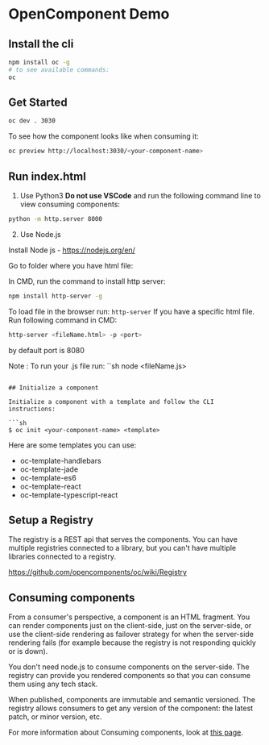 # OpenComponent Demo

## Install the cli

```sh
npm install oc -g
# to see available commands:
oc
```

## Get Started

```sh
oc dev . 3030
```

To see how the component looks like when consuming it:

```sh
oc preview http://localhost:3030/<your-component-name>
```

## Run index.html

1. Use Python3
   **Do not use VSCode** and run the following command line to view consuming components:

```sh
python -m http.server 8000
```

2. Use Node.js

Install Node js - https://nodejs.org/en/

Go to folder where you have html file:

In CMD, run the command to install http server:

```sh
npm install http-server -g
```

To load file in the browser run: `http-server`
If you have a specific html file. Run following command in CMD:

```sh
http-server <fileName.html> -p <port>
```

by default port is 8080

Note : To run your .js file run:
``sh
node <fileName.js>

````

## Initialize a component

Initialize a component with a template and follow the CLI instructions:

```sh
$ oc init <your-component-name> <template>
````

Here are some templates you can use:

- oc-template-handlebars
- oc-template-jade
- oc-template-es6
- oc-template-react
- oc-template-typescript-react

## Setup a Registry

The registry is a REST api that serves the components. You can have multiple registries connected to a library, but you can't have multiple libraries connected to a registry.

https://github.com/opencomponents/oc/wiki/Registry

## Consuming components

From a consumer's perspective, a component is an HTML fragment. You can render components just on the client-side, just on the server-side, or use the client-side rendering as failover strategy for when the server-side rendering fails (for example because the registry is not responding quickly or is down).

You don't need node.js to consume components on the server-side. The registry can provide you rendered components so that you can consume them using any tech stack.

When published, components are immutable and semantic versioned. The registry allows consumers to get any version of the component: the latest patch, or minor version, etc.

For more information about Consuming components, look at [this page](https://github.com/opencomponents/oc/wiki#consuming-components).
